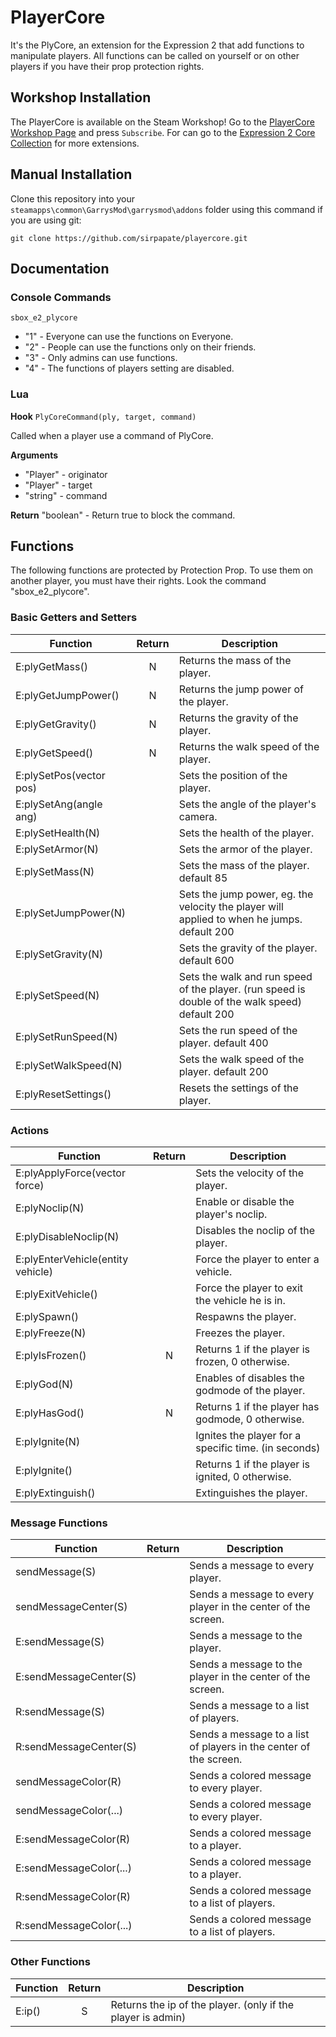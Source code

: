 [comment]: <> (## For more information, go to the [GitHub Page][GitHub Page])
[comment]: <> (To convert this file in Steam format, use this website: https://steamdown.vercel.app/)

# PlayerCore

It's the PlyCore, an extension for the Expression 2 that add functions to manipulate players. All functions can be called on yourself or on other players if you have their prop protection rights.

## Workshop Installation

The PlayerCore is available on the Steam Workshop! Go to the [PlayerCore Workshop Page][PlayerCore Workshop Page] and press `Subscribe`. For can go to the [Expression 2 Core Collection][Expression 2 Core Collection] for more extensions.

## Manual Installation

Clone this repository into your `steamapps\common\GarrysMod\garrysmod\addons` folder using this command if you are using git:

    git clone https://github.com/sirpapate/playercore.git

## Documentation

### Console Commands
`sbox_e2_plycore`
* "1" - Everyone can use the functions on Everyone.
* "2" - People can use the functions only on their friends.
* "3" - Only admins can use functions.
* "4" - The functions of players setting are disabled.

### Lua
__Hook__
`PlyCoreCommand(ply, target, command)`

Called when a player use a command of PlyCore.

__Arguments__
* "Player" - originator
* "Player" - target
* "string" - command

__Return__
"boolean" - Return true to block the command.

## Functions
The following functions are protected by Protection Prop. To use them on another player, you must have their rights. Look the command "sbox_e2_plycore".

### Basic Getters and Setters
| Function                          | Return | Description                                                                                    |
|-----------------------------------|:------:|------------------------------------------------------------------------------------------------|
| E:plyGetMass()                    | N      | Returns the mass of the player.                                                                |
| E:plyGetJumpPower()               | N      | Returns the jump power of the player.                                                          |
| E:plyGetGravity()                 | N      | Returns the gravity of the player.                                                             |
| E:plyGetSpeed()                   | N      | Returns the walk speed of the player.                                                          |
| E:plySetPos(vector pos)           |        | Sets the position of the player.                                                               |
| E:plySetAng(angle ang)            |        | Sets the angle of the player's camera.                                                         |
| E:plySetHealth(N)                 |        | Sets the health of the player.                                                                 |
| E:plySetArmor(N)                  |        | Sets the armor of the player.                                                                  |
| E:plySetMass(N)                   |        | Sets the mass of the player. default 85                                                        |
| E:plySetJumpPower(N)              |        | Sets the jump power, eg. the velocity the player will applied to when he jumps. default 200    |
| E:plySetGravity(N)                |        | Sets the gravity of the player. default 600                                                    |
| E:plySetSpeed(N)                  |        | Sets the walk and run speed of the player. (run speed is double of the walk speed) default 200 |
| E:plySetRunSpeed(N)               |        | Sets the run speed of the player. default 400                                                  |
| E:plySetWalkSpeed(N)              |        | Sets the walk speed of the player. default 200                                                 |
| E:plyResetSettings()              |        | Resets the settings of the player.                                                             |

### Actions
| Function                          | Return | Description                                                                                    |
|-----------------------------------|:------:|------------------------------------------------------------------------------------------------|
| E:plyApplyForce(vector force)     |        | Sets the velocity of the player.                                                               |
| E:plyNoclip(N)                    |        | Enable or disable the player's noclip.                                                         |
| E:plyDisableNoclip(N)             |        | Disables the noclip of the player.                                                             |
| E:plyEnterVehicle(entity vehicle) |        | Force the player to enter a vehicle.                                                           |
| E:plyExitVehicle()                |        | Force the player to exit the vehicle he is in.                                                 |
| E:plySpawn()                      |        | Respawns the player.                                                                           |
| E:plyFreeze(N)                    |        | Freezes the player.                                                                            |
| E:plyIsFrozen()                   | N      | Returns 1 if the player is frozen, 0 otherwise.                                                |
| E:plyGod(N)                       |        | Enables of disables the godmode of the player.                                                 |
| E:plyHasGod()                     | N      | Returns 1 if the player has godmode, 0 otherwise.                                              |
| E:plyIgnite(N)                    |        | Ignites the player for a specific time. (in seconds)                                           |
| E:plyIgnite()                     |        | Returns 1 if the player is ignited, 0 otherwise.                                               |
| E:plyExtinguish()                 |        | Extinguishes the player.                                                                       |

### Message Functions
| Function                          | Return | Description                                                                                    |
|-----------------------------------|:------:|------------------------------------------------------------------------------------------------|
| sendMessage(S)                    |        | Sends a message to every player.                                                               |
| sendMessageCenter(S)              |        | Sends a message to every player in the center of the screen.                                   |
| E:sendMessage(S)                  |        | Sends a message to the player.                                                                 |
| E:sendMessageCenter(S)            |        | Sends a message to the player in the center of the screen.                                     |
| R:sendMessage(S)                  |        | Sends a message to a list of players.                                                          |
| R:sendMessageCenter(S)            |        | Sends a message to a list of players in the center of the screen.                              |
| sendMessageColor(R)               |        | Sends a colored message to every player.                                                       |
| sendMessageColor(...)             |        | Sends a colored message to every player.                                                       |
| E:sendMessageColor(R)             |        | Sends a colored message to a player.                                                           |
| E:sendMessageColor(...)           |        | Sends a colored message to a player.                                                           |
| R:sendMessageColor(R)             |        | Sends a colored message to a list of players.                                                  |
| R:sendMessageColor(...)           |        | Sends a colored message to a list of players.                                                  |

### Other Functions
| Function                          | Return | Description                                                                                    |
|-----------------------------------|:------:|------------------------------------------------------------------------------------------------|
| E:ip()                            | S      | Returns the ip of the player. (only if the player is admin)                                    |

[PlayerCore Workshop Page]: <https://steamcommunity.com/sharedfiles/filedetails/?id=216044582>
[Expression 2 Core Collection]: <https://steamcommunity.com/workshop/filedetails/?id=726399057>
[GitHub Page]: <https://github.com/sirpapate/playercore>